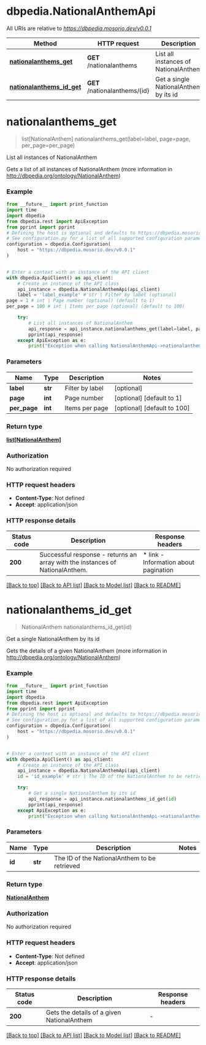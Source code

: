 # dbpedia.NationalAnthemApi

All URIs are relative to *https://dbpedia.mosorio.dev/v0.0.1*

Method | HTTP request | Description
------------- | ------------- | -------------
[**nationalanthems_get**](NationalAnthemApi.md#nationalanthems_get) | **GET** /nationalanthems | List all instances of NationalAnthem
[**nationalanthems_id_get**](NationalAnthemApi.md#nationalanthems_id_get) | **GET** /nationalanthems/{id} | Get a single NationalAnthem by its id


# **nationalanthems_get**
> list[NationalAnthem] nationalanthems_get(label=label, page=page, per_page=per_page)

List all instances of NationalAnthem

Gets a list of all instances of NationalAnthem (more information in http://dbpedia.org/ontology/NationalAnthem)

### Example

```python
from __future__ import print_function
import time
import dbpedia
from dbpedia.rest import ApiException
from pprint import pprint
# Defining the host is optional and defaults to https://dbpedia.mosorio.dev/v0.0.1
# See configuration.py for a list of all supported configuration parameters.
configuration = dbpedia.Configuration(
    host = "https://dbpedia.mosorio.dev/v0.0.1"
)


# Enter a context with an instance of the API client
with dbpedia.ApiClient() as api_client:
    # Create an instance of the API class
    api_instance = dbpedia.NationalAnthemApi(api_client)
    label = 'label_example' # str | Filter by label (optional)
page = 1 # int | Page number (optional) (default to 1)
per_page = 100 # int | Items per page (optional) (default to 100)

    try:
        # List all instances of NationalAnthem
        api_response = api_instance.nationalanthems_get(label=label, page=page, per_page=per_page)
        pprint(api_response)
    except ApiException as e:
        print("Exception when calling NationalAnthemApi->nationalanthems_get: %s\n" % e)
```

### Parameters

Name | Type | Description  | Notes
------------- | ------------- | ------------- | -------------
 **label** | **str**| Filter by label | [optional] 
 **page** | **int**| Page number | [optional] [default to 1]
 **per_page** | **int**| Items per page | [optional] [default to 100]

### Return type

[**list[NationalAnthem]**](NationalAnthem.md)

### Authorization

No authorization required

### HTTP request headers

 - **Content-Type**: Not defined
 - **Accept**: application/json

### HTTP response details
| Status code | Description | Response headers |
|-------------|-------------|------------------|
**200** | Successful response - returns an array with the instances of NationalAnthem. |  * link - Information about pagination <br>  |

[[Back to top]](#) [[Back to API list]](../README.md#documentation-for-api-endpoints) [[Back to Model list]](../README.md#documentation-for-models) [[Back to README]](../README.md)

# **nationalanthems_id_get**
> NationalAnthem nationalanthems_id_get(id)

Get a single NationalAnthem by its id

Gets the details of a given NationalAnthem (more information in http://dbpedia.org/ontology/NationalAnthem)

### Example

```python
from __future__ import print_function
import time
import dbpedia
from dbpedia.rest import ApiException
from pprint import pprint
# Defining the host is optional and defaults to https://dbpedia.mosorio.dev/v0.0.1
# See configuration.py for a list of all supported configuration parameters.
configuration = dbpedia.Configuration(
    host = "https://dbpedia.mosorio.dev/v0.0.1"
)


# Enter a context with an instance of the API client
with dbpedia.ApiClient() as api_client:
    # Create an instance of the API class
    api_instance = dbpedia.NationalAnthemApi(api_client)
    id = 'id_example' # str | The ID of the NationalAnthem to be retrieved

    try:
        # Get a single NationalAnthem by its id
        api_response = api_instance.nationalanthems_id_get(id)
        pprint(api_response)
    except ApiException as e:
        print("Exception when calling NationalAnthemApi->nationalanthems_id_get: %s\n" % e)
```

### Parameters

Name | Type | Description  | Notes
------------- | ------------- | ------------- | -------------
 **id** | **str**| The ID of the NationalAnthem to be retrieved | 

### Return type

[**NationalAnthem**](NationalAnthem.md)

### Authorization

No authorization required

### HTTP request headers

 - **Content-Type**: Not defined
 - **Accept**: application/json

### HTTP response details
| Status code | Description | Response headers |
|-------------|-------------|------------------|
**200** | Gets the details of a given NationalAnthem |  -  |

[[Back to top]](#) [[Back to API list]](../README.md#documentation-for-api-endpoints) [[Back to Model list]](../README.md#documentation-for-models) [[Back to README]](../README.md)

